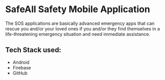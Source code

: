 # SafeAll Safety Mobile Application

The SOS applications are basically advanced emergency apps that can rescue you and/or your loved ones if you and/or they find themselves in a life-threatening emergency situation and need immediate assistance. 

## Tech Stack used: 
* Android 
* Firebase
* GitHub


